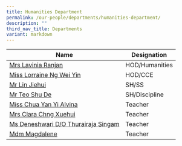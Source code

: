 ```yaml
---
title: Humanities Department
permalink: /our-people/departments/humanities-department/
description: ""
third_nav_title: Departments
variant: markdown
---
```

| Name | Designation| 
| -------- | -------- | 
|[Mrs Lavinia Ranjan](mailto:denise_lavinia_selvakumar@schools.gov.sg)|HOD/Humanities
|[Miss Lorraine Ng Wei Yin](mailto:ng_wei_yin_carrissa@schools.gov.sg)|HOD/CCE
|[Mr Lin Jiehui](mailto:lin_jiehui@schools.gov.sg)|SH/SS
|[Mr Teo Shu De](mailto:teo_shu_de@schools.gov.sg)|SH/Discipline
|[Miss Chua Yan Yi Alvina](mailto:Chua_Yan_yi_alvina@schools.gov.sg)|Teacher
|[Mrs Clara Chng Xuehui](mailto:ong_xuehui_clara@schools.gov.sg)|Teacher
|[Ms Deneshwari D/O Thurairaja Singam](mailto:deneshwari_thurairaja_singam@schools.gov.sg)|Teacher|
[Mdm Magdalene](mailto:magdalene_chua_may_er@schools.gov.sg)|Teacher